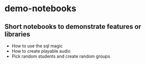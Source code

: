 # demo-notebooks
## Short notebooks to demonstrate features or libraries

* How to use the sql magic
* How to create playable audio
* Pick random students and create random groups
